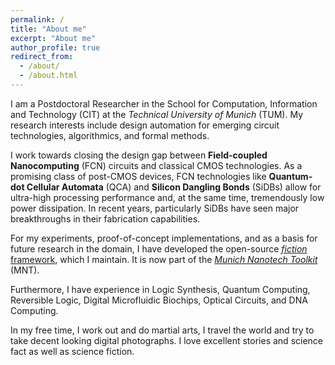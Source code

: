 ```yaml
---
permalink: /
title: "About me"
excerpt: "About me"
author_profile: true
redirect_from: 
  - /about/
  - /about.html
---
```


I am a Postdoctoral Researcher in the School for Computation, Information and Technology (CIT) at the *Technical University of Munich* (TUM). My research interests include design automation for emerging circuit technologies, algorithmics, and formal methods.

I work towards closing the design gap between **Field-coupled Nanocomputing** (FCN) circuits and classical CMOS technologies. As a promising class of post-CMOS devices, FCN technologies like **Quantum-dot Cellular Automata** (QCA) and **Silicon Dangling Bonds** (SiDBs) allow for ultra-high processing performance and, at the same time, tremendously low power dissipation. In recent years, particularly SiDBs have seen major breakthroughs in their fabrication capabilities.

For my experiments, proof-of-concept implementations, and as a basis for future research in the domain, I have developed the open-source [*fiction* framework](https://github.com/cda-tum/fiction), which I maintain. It is now part of the [*Munich Nanotech Toolkit*](https://www.cda.cit.tum.de/research/fcn/mnt/) (MNT).

Furthermore, I have experience in Logic Synthesis, Quantum Computing, Reversible Logic, Digital Microfluidic Biochips, Optical Circuits, and DNA Computing.

In my free time, I work out and do martial arts, I travel the world and try to take decent looking digital photographs. I love excellent stories and science fact as well as science fiction.
